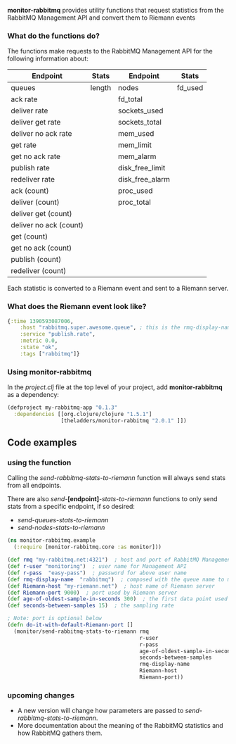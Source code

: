 **monitor-rabbitmq** provides utility functions that request statistics from the RabbitMQ Management API and convert them to Riemann events

### What do the functions do? ###

The functions make requests to the RabbitMQ Management API for the following information about:

Endpoint | Stats | Endpoint | Stats 
-------- | ----- | -------- | -----
queues | length | nodes | fd_used
 | ack rate | | fd_total
 | deliver rate | | sockets_used
 | deliver get rate | | sockets_total
 | deliver no ack rate | | mem_used
 | get rate | | mem_limit
 | get no ack rate | | mem_alarm
 | publish rate | | disk_free_limit
 | redeliver rate | | disk_free_alarm
 | ack (count) | | proc_used
 | deliver (count) | | proc_total
 | deliver get (count) | |
 | deliver no ack (count) | |
 | get (count) | |
 | get no ack (count) | |
 | publish (count)| |
 | redeliver (count) | |

Each statistic is converted to a Riemann event and sent to a Riemann server.

### What does the Riemann event look like? ###
```clj
{:time 1390593087006,
    :host "rabbitmq.super.awesome.queue", ; this is the rmq-display-name composed with the queue or node name
    :service "publish.rate",
    :metric 0.0,
    :state "ok",
    :tags ["rabbitmq"]}
```

### Using monitor-rabbitmq ###

In the *project.clj* file at the top level of your project, add **monitor-rabbitmq** as a dependency:

```clj
(defproject my-rabbitmq-app "0.1.3"
  :dependencies [[org.clojure/clojure "1.5.1"]
                 [theladders/monitor-rabbitmq "2.0.1" ]])
```

## Code examples ##


### using the function ###

Calling the *send-rabbitmq-stats-to-riemann* function will always send stats from all endpoints.

There are also *send-*__[endpoint]__*-stats-to-riemann* functions to only send stats from a specific endpoint, if so desired:

* *send-queues-stats-to-riemann*
* *send-nodes-stats-to-riemann*


```clj
(ns monitor-rabbitmq.example
  (:require [monitor-rabbitmq.core :as monitor]))

(def rmq "my-rabbitmq.net:4321")  ; host and port of RabbitMQ Management API
(def r-user "monitoring")  ; user name for Management API
(def r-pass  "easy-pass")  ; password for above user name
(def rmq-display-name  "rabbitmq")  ; composed with the queue name to make the host value of the Riemann event
(def Riemann-host "my-riemann.net")  ; host name of Riemann server
(def Riemann-port 9000)  ; port used by Riemann server
(def age-of-oldest-sample-in-seconds 300)  ; the first data point used to calculate average rate
(def seconds-between-samples 15)  ; the sampling rate

; Note: port is optional below
(defn do-it-with-default-Riemann-port []
  (monitor/send-rabbitmq-stats-to-riemann rmq
                                          r-user
                                          r-pass
                                          age-of-oldest-sample-in-seconds
                                          seconds-between-samples
                                          rmq-display-name
                                          Riemann-host
                                          Riemann-port))
```

### upcoming changes ###

* A new version will change how parameters are passed to *send-rabbitmq-stats-to-riemann*.
* More documentation about the meaning of the RabbitMQ statistics and how RabbitMQ gathers them.


